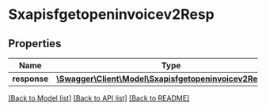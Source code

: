 # Sxapisfgetopeninvoicev2Resp

## Properties
Name | Type | Description | Notes
------------ | ------------- | ------------- | -------------
**response** | [**\Swagger\Client\Model\Sxapisfgetopeninvoicev2Response**](Sxapisfgetopeninvoicev2Response.md) |  | [optional] 

[[Back to Model list]](../README.md#documentation-for-models) [[Back to API list]](../README.md#documentation-for-api-endpoints) [[Back to README]](../README.md)


